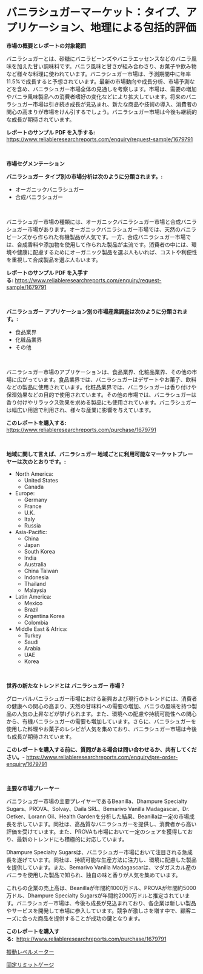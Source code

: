 <p><h1>バニラシュガーマーケット：タイプ、アプリケーション、地理による包括的評価</h1></p><p><strong>市場の概要とレポートの対象範囲</strong></p>
<p><p>バニラシュガーとは、砂糖にバニラビーンズやバニラエッセンスなどのバニラ風味を加えた甘い調味料です。バニラ風味と甘さが組み合わさり、お菓子や飲み物など様々な料理に使われています。バニラシュガー市場は、予測期間中に年率11.5%で成長すると予想されています。最新の市場動向や成長分析、市場予測などを含め、バニラシュガー市場全体の見通しを考察します。市場は、需要の増加やバニラ風味製品への消費者嗜好の変化などにより拡大しています。将来のバニラシュガー市場は引き続き成長が見込まれ、新たな商品や技術の導入、消費者の関心の高まりが市場をけん引するでしょう。バニラシュガー市場は今後も継続的な成長が期待されています。</p></p>
<p><strong>レポートのサンプル PDF を入手する:</strong> <a href="https://www.reliableresearchreports.com/enquiry/request-sample/1679791">https://www.reliableresearchreports.com/enquiry/request-sample/1679791</a></p>
<p>&nbsp;</p>
<p><strong>市場セグメンテーション</strong></p>
<p><strong>バニラシュガー タイプ別の市場分析は次のように分類されます。:</strong></p>
<p><ul><li>オーガニックバニラシュガー</li><li>合成バニラシュガー</li></ul></p>
<p>&nbsp;</p>
<p><p>バニラシュガー市場の種類には、オーガニックバニラシュガー市場と合成バニラシュガー市場があります。オーガニックバニラシュガー市場では、天然のバニラビーンズから作られた有機製品が人気です。一方、合成バニラシュガー市場では、合成香料や添加物を使用して作られた製品が主流です。消費者の中には、環境や健康に配慮するためにオーガニック製品を選ぶ人もいれば、コストや利便性を重視して合成製品を選ぶ人もいます。</p></p>
<p><strong>レポートのサンプル PDF を入手する:</strong>&nbsp;<a href="https://www.reliableresearchreports.com/enquiry/request-sample/1679791">https://www.reliableresearchreports.com/enquiry/request-sample/1679791</a></p>
<p>&nbsp;</p>
<p><strong> バニラシュガー アプリケーション別の市場産業調査は次のように分類されます。:</strong></p>
<p><ul><li>食品業界</li><li>化粧品業界</li><li>その他</li></ul></p>
<p>&nbsp;</p>
<p><p>バニラシュガー市場のアプリケーションは、食品業界、化粧品業界、その他の市場に広がっています。食品業界では、バニラシュガーはデザートやお菓子、飲料などの製品に使用されています。化粧品業界では、バニラシュガーは香り付けや保湿効果などの目的で使用されています。その他の市場では、バニラシュガーは香り付けやリラックス効果を求める製品にも使用されています。バニラシュガーは幅広い用途で利用され、様々な産業に影響を与えています。</p></p>
<p><strong>このレポートを購入する:</strong>&nbsp; <a href="https://www.reliableresearchreports.com/purchase/1679791">https://www.reliableresearchreports.com/purchase/1679791</a></p>
<p>&nbsp;</p>
<p><strong>地域に関して言えば、バニラシュガー 地域ごとに利用可能なマーケットプレーヤーは次のとおりです。:</strong></p>
<p><ul>
    <li>
        North America:
        <ul>
            <li>United States</li>
            <li>Canada</li>
        </ul>
    </li>
    <li>
        Europe:
        <ul>
            <li>Germany</li>
            <li>France</li>
            <li>U.K.</li>
            <li>Italy</li>
            <li>Russia</li>
        </ul>
    </li>
    <li>
        Asia-Pacific:
        <ul>
            <li>China</li>
            <li>Japan</li>
            <li>South Korea</li>
            <li>India</li>
            <li>Australia</li>
            <li>China Taiwan</li>
            <li>Indonesia</li>
            <li>Thailand</li>
            <li>Malaysia</li>
        </ul>
    </li>
    <li>
        Latin America:
        <ul>
            <li>Mexico</li>
            <li>Brazil</li>
            <li>Argentina Korea</li>
            <li>Colombia</li>
        </ul>
    </li>
    <li>
        Middle East & Africa:
        <ul>
            <li>Turkey</li>
            <li>Saudi</li>
            <li>Arabia</li>
            <li>UAE</li>
            <li>Korea</li>
        </ul>
    </li>
    </ul></p>
<p>&nbsp;</p>
<p><strong>世界の新たなトレンドとは バニラシュガー 市場？</strong></p>
<p><p>グローバルバニラシュガー市場における新興および現行のトレンドには、消費者の健康への関心の高まり、天然の甘味料への需要の増加、バニラの風味を持つ製品の人気の上昇などが挙げられます。また、環境への配慮や持続可能性への関心から、有機バニラシュガーの需要も増加しています。さらに、バニラシュガーを使用した料理やお菓子のレシピが人気を集めており、バニラシュガー市場は今後も成長が期待されています。</p></p>
<p><strong>このレポートを購入する前に、質問がある場合は問い合わせるか、共有してください。</strong>- <a href="https://www.reliableresearchreports.com/enquiry/pre-order-enquiry/1679791">https://www.reliableresearchreports.com/enquiry/pre-order-enquiry/1679791</a></p>
<p>&nbsp;</p>
<p><strong>主要な市場プレーヤー</strong></p>
<p><p>バニラシュガー市場の主要プレイヤーであるBeanilla、Dhampure Specialty Sugars、PROVA、Solvay、Daila SRL、Bemarivo Vanilla Madagascar、Dr. Oetker、Lorann Oil、Health Gardenを分析した結果、Beanillaは一定の市場成長を示しています。同社は、高品質なバニラシュガーを提供し、消費者から高い評価を受けています。また、PROVAも市場において一定のシェアを獲得しており、最新のトレンドにも積極的に対応しています。</p><p>Dhampure Specialty Sugarsは、バニラシュガー市場において注目される急成長を遂げています。同社は、持続可能な生産方法に注力し、環境に配慮した製品を提供しています。また、Bemarivo Vanilla Madagascarは、マダガスカル産のバニラを使用した製品で知られ、独自の味と香りが人気を集めています。</p><p>これらの企業の売上高は、Beanillaが年間約1000万ドル、PROVAが年間約5000万ドル、Dhampure Specialty Sugarsが年間約2000万ドルと推定されています。バニラシュガー市場は、今後も成長が見込まれており、各企業は新しい製品やサービスを開発して市場に参入しています。競争が激しさを増す中で、顧客ニーズに合った商品を提供することが成功の鍵となります。</p></p>
<p><strong>このレポートを購入する:</strong>&nbsp;&nbsp;<a href="https://www.reliableresearchreports.com/purchase/1679791">https://www.reliableresearchreports.com/purchase/1679791</a></p>
<p><p><a href="https://medium.com/@alenaieme/%E6%8C%AF%E5%8B%95%E3%83%AC%E3%83%99%E3%83%AB%E3%83%A1%E3%83%BC%E3%82%BF%E3%83%BC%E5%B8%82%E5%A0%B4%E5%88%86%E6%9E%90-%E3%81%9D%E3%81%AEcagr-%E5%B8%82%E5%A0%B4%E3%82%BB%E3%82%B0%E3%83%A1%E3%83%B3%E3%83%86%E3%83%BC%E3%82%B7%E3%83%A7%E3%83%B3-%E3%81%8A%E3%82%88%E3%81%B3%E3%82%B0%E3%83%AD%E3%83%BC%E3%83%90%E3%83%AB%E7%94%A3%E6%A5%AD%E6%A6%82%E8%A6%81-87458d9bbdef">振動レベルメーター</a></p><p><a href="https://medium.com/@ryleebauch2023/%E5%9B%BA%E5%AE%9A%E3%83%AA%E3%83%9F%E3%83%83%E3%83%88%E3%82%B2%E3%83%BC%E3%82%B8%E5%B8%82%E5%A0%B4-%E3%82%BF%E3%82%A4%E3%83%97-%E3%82%A2%E3%83%97%E3%83%AA%E3%82%B1%E3%83%BC%E3%82%B7%E3%83%A7%E3%83%B3-%E5%9C%B0%E7%90%86%E3%81%AB%E3%82%88%E3%82%8B%E5%8C%85%E6%8B%AC%E7%9A%84%E8%A9%95%E4%BE%A1-1e6518ccbee3">固定リミットゲージ</a></p></p>